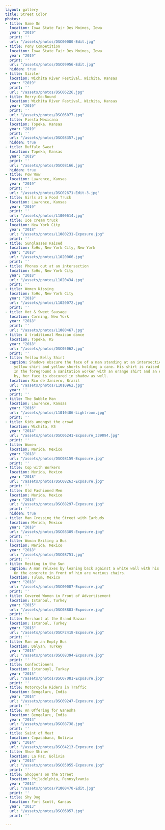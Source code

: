 ```yaml
---
layout: gallery
title: Street Color
photos:
- title: Game On
  location: Iowa State Fair Des Moines, Iowa
  year: "2019"
  print: ''
  url: "/assets/photos/DSC00080-Edit.jpg"
- title: Pony Competition
  location: Iowa State Fair Des Moines, Iowa
  year: "2019"
  print: ''
  url: "/assets/photos/DSC09956-Edit.jpg"
  hidden: true
- title: Sizzler
  location: Wichita River Festival, Wichita, Kansas
  year: "2019"
  print: ''
  url: "/assets/photos/DSC06226.jpg"
- title: Merry-Go-Round
  location: Wichita River Festival, Wichita, Kansas
  year: "2019"
  print: ''
  url: "/assets/photos/DSC06077.jpg"
- title: Fiesta Mexicana
  location: Topeka, Kansas
  year: "2019"
  print: ''
  url: "/assets/photos/DSC08357.jpg"
  hidden: true
- title: Buffalo Sweat
  location: Topeka, Kansas
  year: "2019"
  print: ''
  url: "/assets/photos/DSC08166.jpg"
  hidden: true
- title: Pow Wow
  location: Lawrence, Kansas
  year: "2019"
  print: ''
  url: "/assets/photos/DSC02671-Edit-3.jpg"
- title: Girls at a Food Truck
  location: Lawrence, Kansas
  year: "2019"
  print: ''
  url: "/assets/photos/L1000614.jpg"
- title: Ice cream truck
  location: New York City
  year: "2018"
  url: "/assets/photos/L1080231-Exposure.jpg"
  print: ''
- title: Sunglasses Raised
  location: SoHo, New York City, New York
  year: "2018"
  url: "/assets/photos/L1020066.jpg"
  print: ''
- title: Phones out at an intersection
  location: SoHo, New York City
  year: "2018"
  url: "/assets/photos/L1020434.jpg"
  print: ''
- title: Women Kissing
  location: SoHo, New York City
  year: "2018"
  url: "/assets/photos/L1020072.jpg"
  print: ''
- title: Hot & Sweet Sausage
  location: Corning, New York
  year: "2018"
  print: ''
  url: "/assets/photos/L1080467.jpg"
- title: A traditional Mexican dance
  location: Topeka, KS
  year: "2018"
  url: "/assets/photos/DSC05062.jpg"
  print: ''
- title: Yellow Belly Shirt
  caption: Shadows obscure the face of a man standing at an intersection wearing a
    yellow shirt and yellow shorts holding a cane. His shirt is raised over his belly.
    In the foreground a sanitation worker with an orange shirt and an orange hat passes
    by, her face is obscured in shadow as well.
  location: Rio de Janiero, Brazil
  url: "/assets/photos/L1010962.jpg"
  year: ''
  print: ''
- title: The Bubble Man
  location: Lawrence, Kansas
  year: "2016"
  url: "/assets/photos/L1010406-Lightroom.jpg"
  print: ''
- title: Kids amongst the crowd
  location: Wichita, KS
  year: "2014"
  url: "/assets/photos/DSC06241-Exposure_339094.jpg"
  print: ''
- title: Women
  location: Merida, Mexico
  year: "2018"
  url: "/assets/photos/DSC08159-Exposure.jpg"
  print: ''
- title: Cop with Workers
  location: Merida, Mexico
  year: "2018"
  url: "/assets/photos/DSC08263-Exposure.jpg"
  print: ''
- title: Old Fashioned Men
  location: Merida, Mexico
  year: "2018"
  url: "/assets/photos/DSC08297-Exposure.jpg"
  print: ''
  hidden: true
- title: Man Crossing the Street with Earbuds
  location: Merida, Mexico
  year: "2018"
  url: "/assets/photos/DSC08309-Exposure.jpg"
  print: ''
- title: Woman Exiting a Bus
  location: Merida, Mexico
  year: "2018"
  url: "/assets/photos/DSC08751.jpg"
  print: ''
- title: Resting in the Sun
  caption: A man relaxes by leaning back against a white wall with his eyes closed.
    On the concrete in front of him are various chairs.
  location: Tulum, Mexico
  year: "2018"
  url: "/assets/photos/DSC00007-Exposure.jpg"
  print: ''
- title: Covered Women in Front of Advertisement
  location: Istanbul, Turkey
  year: "2015"
  url: "/assets/photos/DSC08803-Exposure.jpg"
  print: ''
- title: Merchant at the Grand Bazaar
  location: Istanbul, Turkey
  year: "2015"
  url: "/assets/photos/DSCF2418-Exposure.jpg"
  print: ''
- title: Man on an Empty Bus
  location: Dalyan, Turkey
  year: "2015"
  url: "/assets/photos/DSC08394-Exposure.jpg"
  print: ''
- title: Confectioners
  location: Istanbuyl, Turkey
  year: "2015"
  url: "/assets/photos/DSC07081-Exposure.jpg"
  print: ''
- title: Motorcycle Riders in Traffic
  location: Bengalaru, India
  year: "2014"
  url: "/assets/photos/DSC09247-Exposure.jpg"
  print: ''
- title: An Offering for Ganesha
  location: Bengalaru, India
  year: "2014"
  url: "/assets/photos/DSC08738.jpg"
  print: ''
- title: Saint of Meat
  location: Copacabana, Bolivia
  year: "2014"
  url: "/assets/photos/DSC04213-Exposure.jpg"
- title: Shoe Shiner
  location: La Paz, Bolivia
  year: "2014"
  url: "/assets/photos/DSC05055-Exposure.jpg"
  print: ''
- title: Shoppers on the Street
  location: Philadelphia, Pennsylvania
  year: "2014"
  url: "/assets/photos/P1000470-Edit.jpg"
  print: ''
- title: Shy Dog
  location: Fort Scott, Kansas
  year: "2013"
  url: "/assets/photos/DSC06857.jpg"
  print: ''

---
```

